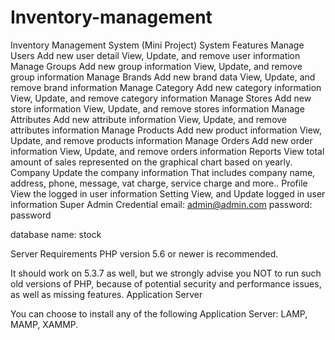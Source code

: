# Inventory-management
Inventory Management System (Mini Project) 
System Features
Manage Users
Add new user detail
View, Update, and remove user information
Manage Groups
Add new group information
View, Update, and remove group information
Manage Brands
Add new brand data
View, Update, and remove brand information
Manage Category
Add new category information
View, Update, and remove category information
Manage Stores
Add new store information
View, Update, and remove stores information
Manage Attributes
Add new attribute information
View, Update, and remove attributes information
Manage Products
Add new product information
View, Update, and remove products information
Manage Orders
Add new order information
View, Update, and remove orders information
Reports
View total amount of sales represented on the graphical chart based on yearly.
Company
Update the company information
That includes company name, address, phone, message, vat charge, service charge and more..
Profile
View the logged in user information
Setting
View, and Update logged in user information
Super Admin Credential
email: admin@admin.com password: password

database name: stock

Server Requirements
PHP version 5.6 or newer is recommended.

It should work on 5.3.7 as well, but we strongly advise you NOT to run
such old versions of PHP, because of potential security and performance
issues, as well as missing features.
Application Server

You can choose to install any of the following Application Server: LAMP, MAMP, XAMMP.
